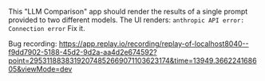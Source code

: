 This "LLM Comparison" app should render the results of a single prompt provided to two different models.
The UI renders: `anthropic API error: Connection error`
Fix it.

Bug recording: https://app.replay.io/recording/replay-of-localhost8040--f9dd7902-5188-45d2-9d2a-aa4d2e674592?point=29531188383192074852669071103623174&time=13949.366224168605&viewMode=dev

